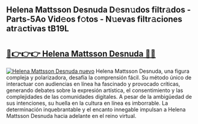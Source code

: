 ## Helena Mattsson Desnuda D𝚎sn𝚞dos filtr𝚊dos - Parts-5Ao Vid𝚎os f𝚘tos - N𝚞evas filtr𝚊ciones atr𝚊ctivas tB19L

# <h2><a href="http://mb2x29x.tromn.icu/?c=Helena+Mattsson+Desnuda">🔗👉👉👉 Helena Mattsson Desnuda 🔗🔗</a></h2>

[![Helena Mattsson Desnuda nuevo](https://i.imgur.com/pEAQMta.gif)](http://mb2x29x.tromn.icu/?c=Helena+Mattsson+Desnuda)
Helena Mattsson Desnuda, una figura compleja y polarizadora, desafía la comprensión fácil. Su método único de interactuar con audiencias en línea ha fascinado y provocado críticas, generando debates sobre la expresión artística, el consentimiento y las complejidades de las comunidades digitales. A pesar de la ambigüedad de sus intenciones, su huella en la cultura en línea es imborrable. La determinación inquebrantable y el encanto innegable impulsan a Helena Mattsson Desnuda hacia adelante en el reino virtual.
